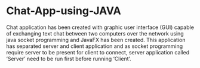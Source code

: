# Chat-App-using-JAVA
Chat application  has been created with graphic user interface (GUI) capable of exchanging text chat between two computers over the network using java socket programming and JavaFX has been created. This application has separated server and client application and as socket programming require server to be present for client to connect, server application called ‘Server’ need to be run first before running ‘Client’.
